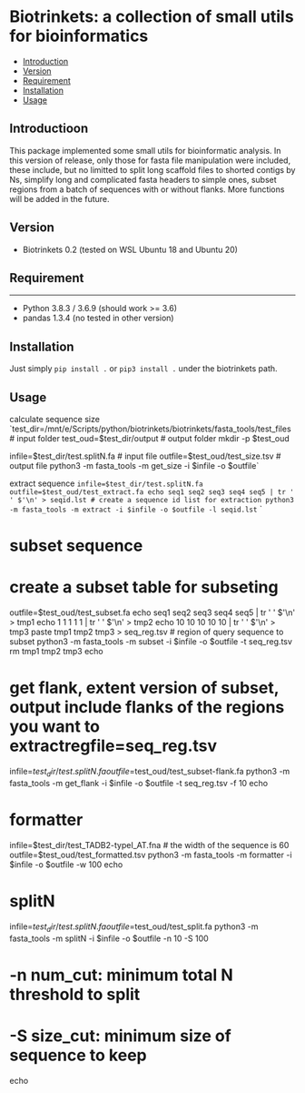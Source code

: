 # Biotrinkets: a collection of small utils for bioinformatics

* [Introduction](#introduction)
* [Version](#version)
* [Requirement](#requirement)
* [Installation](#installation)
* [Usage](#usage)

## Introductioon
 
This package implemented some small utils for bioinformatic analysis. In this version of release, only those for fasta file manipulation were included, these include, but no limitted to split long scaffold files to shorted contigs by Ns, simplify long and complicated fasta headers to simple ones, subset regions from a batch of sequences with or without flanks. More functions will be added in the future. 

 
## Version
+ Biotrinkets 0.2 (tested on WSL Ubuntu 18 and Ubuntu 20)


## Requirement
------------
+ Python 3.8.3 / 3.6.9 (should work >= 3.6)
+ pandas 1.3.4 (no tested in other version)


## Installation
Just simply ``pip install .`` or ``pip3 install .`` under the biotrinkets path.


## Usage

calculate sequence size 
`test_dir=/mnt/e/Scripts/python/biotrinkets/biotrinkets/fasta_tools/test_files # input folder
test_oud=$test_dir/output # output folder 
mkdir -p $test_oud

infile=$test_dir/test.splitN.fa # input file
outfile=$test_oud/test_size.tsv # output file 
python3 -m fasta_tools -m get_size -i $infile -o $outfile`


extract sequence
`infile=$test_dir/test.splitN.fa
outfile=$test_oud/test_extract.fa
echo seq1 seq2 seq3 seq4 seq5 | tr ' ' $'\n' > seqid.lst # create a sequence id list for extraction
python3 -m fasta_tools -m extract -i $infile -o $outfile -l seqid.lst`
`


# subset sequence
# create a subset table for subseting
outfile=$test_oud/test_subset.fa
echo seq1 seq2 seq3 seq4 seq5 | tr ' ' $'\n' > tmp1
echo 1 1 1 1 1 | tr ' ' $'\n' > tmp2
echo 10 10 10 10 10 | tr ' ' $'\n' > tmp3
paste tmp1 tmp2 tmp3 > seq_reg.tsv # region of query sequence to subset
python3 -m fasta_tools -m subset -i $infile -o $outfile -t seq_reg.tsv
rm tmp1 tmp2 tmp3
echo


# get flank, extent version of subset, output include flanks of the regions you want to extractregfile=seq_reg.tsv
infile=$test_dir/test.splitN.fa
outfile=$test_oud/test_subset-flank.fa
python3 -m fasta_tools -m get_flank -i $infile -o $outfile -t seq_reg.tsv -f 10
echo

# formatter
infile=$test_dir/test_TADB2-typeI_AT.fna # the width of the sequence is 60
outfile=$test_oud/test_formatted.tsv
python3 -m fasta_tools -m formatter -i $infile -o $outfile -w 100
echo


# splitN
infile=$test_dir/test.splitN.fa
outfile=$test_oud/test_split.fa
python3 -m fasta_tools -m splitN -i $infile -o $outfile -n 10 -S 100
# -n num_cut: minimum total N threshold to split
# -S size_cut: minimum size of sequence to keep
echo


